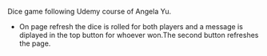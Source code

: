 Dice game following Udemy course of Angela Yu.
- On page refresh the dice is rolled for both players and a message is diplayed in the top button for whoever won.The second button refreshes the page.
